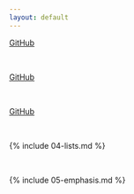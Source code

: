 ```yaml
---
layout: default
---
```


[GitHub](http://github.com)

<br>

[GitHub](http://github.com)

<br>

[GitHub](http://github.com)

<br>

{% include 04-lists.md %}

<br>

{% include 05-emphasis.md %}